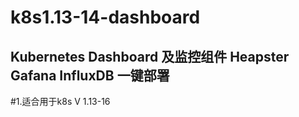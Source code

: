 #            k8s1.13-14-dashboard


## Kubernetes Dashboard 及监控组件 Heapster Gafana  InfluxDB 一键部署

#1.适合用于k8s V 1.13-16

